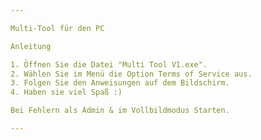 ```yaml
---

Multi-Tool für den PC

Anleitung

1. Öffnen Sie die Datei "Multi Tool V1.exe".
2. Wählen Sie im Menü die Option Terms of Service aus.
3. Folgen Sie den Anweisungen auf dem Bildschirm.
4. Haben sie viel Spaß :)

Bei Fehlern als Admin & im Vollbildmodus Starten.

---
```

